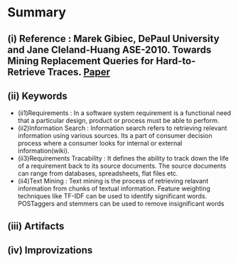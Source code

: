 # Summary 
## (i) Reference : Marek Gibiec, DePaul University and Jane Cleland-Huang ASE-2010. Towards Mining Replacement Queries for Hard-to-Retrieve Traces. [Paper](http://dl.acm.org/citation.cfm?id=1859046)

## (ii) Keywords

  * (ii1)Requirements : In a software system requirement is a functional need that a particular design, product or process must be able to perform.
  * (ii2)Information Search : Information search refers to retrieving relevant information using various sources. Its a part of consumer decision process where a consumer looks for internal or external information(wiki).
  * (ii3)Requirements Tracability : It defines the ability to track down the life of a requirement back to its source documents. The source documents can range from databases, spreadsheets, flat files etc.
  * (ii4)Text Mining  : Text mining is the process of retrieving relavant information from chunks of textual information. Feature weighting techniques like TF-IDF can be used to identify significant words. POSTaggers and stemmers can be used to remove insignificant words

## (iii) Artifacts


## (iv) Improvizations
